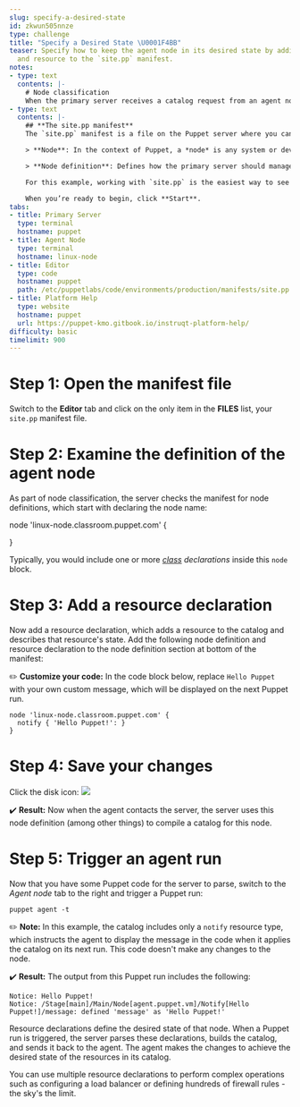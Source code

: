 ```yaml
---
slug: specify-a-desired-state
id: zkwun505nnze
type: challenge
title: "Specify a Desired State \U0001F4BB"
teaser: Specify how to keep the agent node in its desired state by adding a node definition
  and resource to the `site.pp` manifest.
notes:
- type: text
  contents: |-
    # Node classification
    When the primary server receives a catalog request from an agent node with a valid certificate, it begins a process called [*node classification*](https://puppet.com/docs/puppet/latest/glossary.html#classify) to determine what Puppet code to compile to generate a catalog for the agent. The primary server gets this information from the `site.pp` manifest.
- type: text
  contents: |-
    ## **The site.pp manifest**
    The `site.pp` manifest is a file on the Puppet server where you can write node definitions and specify your nodes' desired states.

    > **Node**: In the context of Puppet, a *node* is any system or device in your infrastructure.

    > **Node definition**: Defines how the primary server should manage a given system. When an agent contacts the server, the server checks the `site.pp` manifest for node definitions that match the node name. Node definitions enable you to assign specific configurations to specific nodes.

    For this example, working with `site.pp` is the easiest way to see how node classification works. You can also get node classification info in the PE console.

    When you’re ready to begin, click **Start**.
tabs:
- title: Primary Server
  type: terminal
  hostname: puppet
- title: Agent Node
  type: terminal
  hostname: linux-node
- title: Editor
  type: code
  hostname: puppet
  path: /etc/puppetlabs/code/environments/production/manifests/site.pp
- title: Platform Help
  type: website
  hostname: puppet
  url: https://puppet-kmo.gitbook.io/instruqt-platform-help/
difficulty: basic
timelimit: 900
---
```

# Step 1: Open the manifest file
Switch to the **Editor** tab and click on the only item in the **FILES** list, your `site.pp` manifest file.

# Step 2: Examine the definition of the agent node
As part of node classification, the server checks the manifest for node definitions, which start with declaring the node name:

node 'linux-node.classroom.puppet.com' {

}


Typically, you would include one or more *[class](https://puppet.com/docs/puppet/latest/glossary.html#class) declarations* inside this `node` block.

# Step 3: Add a resource declaration
Now add a resource declaration, which adds a resource to the catalog and describes that resource's state. Add the following node definition and resource declaration to the node definition section at bottom of the manifest:

✏️ **Customize your code:** In the code block below, replace `Hello Puppet` with your own custom message, which will be displayed on the next Puppet run.

```
node 'linux-node.classroom.puppet.com' {
  notify { 'Hello Puppet!': }
}
```

# Step 4: Save your changes
Click the disk icon: <img src="https://education-downloads.s3-us-west-2.amazonaws.com/instruqt-assets/Build+a+Bolt+Inventory+File+on+Linux/save-icon.png">

✔️ **Result:** Now when the agent contacts the server, the server uses this node definition (among other things) to compile a catalog for this node.

# Step 5: Trigger an agent run
Now that you have some Puppet code for the server to parse, switch to the *Agent node* tab to the right and trigger a Puppet run:
```
puppet agent -t
```

✏️ **Note:**  In this example, the catalog includes only a `notify` resource type, which instructs the agent to display the message in the code when it applies the catalog on its next run. This code doesn't make any changes to the node.

✔️ **Result:** The output from this Puppet run includes the following:

```
Notice: Hello Puppet!
Notice: /Stage[main]/Main/Node[agent.puppet.vm]/Notify[Hello Puppet!]/message: defined 'message' as 'Hello Puppet!'
```

Resource declarations define the desired state of that node. When a Puppet run is triggered, the server parses these declarations, builds the catalog, and sends it back to the agent. The agent makes the changes to achieve the desired state of the resources in its catalog.

You can use multiple resource declarations to perform complex operations such as configuring a load balancer or defining hundreds of firewall rules - the sky's the limit.